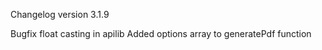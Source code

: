 Changelog version 3.1.9
 
Bugfix float casting in apilib
Added options array to generatePdf function

